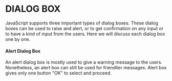# DIALOG BOX

JavaScript supports three important types of dialog boxes. These dialog boxes
can be used to raise and alert, or to get confirmation on any input or to have a
kind of input from the users. Here we will discuss each dialog box one by one.

#### Alert Dialog Box

An alert dialog box is mostly used to give a warning message to the users. Nonetheless, an alert box can still be used for friendlier messages. Alert box
gives only one button "OK" to select and proceed.